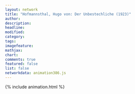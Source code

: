 ```yaml
---
layout: network
title: "Hofmannsthal, Hugo von: Der Unbestechliche (1923)"
author:
description:
headline:
modified:
category:
tags:
imagefeature: 
mathjax: 
chart: 
comments: true
featured: false
list: false
networkdata: animation386.js
---
```

{% include animation.html %}
